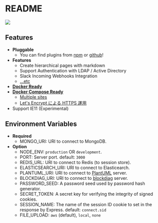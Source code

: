 # README

[![](https://user-images.githubusercontent.com/1638767/38254268-d4476bbe-3793-11e8-964c-8865d690baff.png)](https://growi.org)

## Features

* **Pluggable**
  * You can find plugins from [npm](https://www.npmjs.com/browse/keyword/growi-plugin) or [github](https://github.com/search?q=topic%3Agrowi-plugin)!
* **Features**
  * Create hierarchical pages with markdown
  * Support Authentication with LDAP / Active Directory 
  * Slack Incoming Webhooks Integration
  * [...etc](features.md)
* [**Docker Ready**](https://hub.docker.com/r/weseek/growi)
* [**Docker Compose Ready**](https://github.com/weseek/growi-docker-compose)
  * [Multiple sites](management-cookbook/multi-app.md)
  * [Let's Encrypt による HTTPS 運用](management-cookbook/lets-encrypt-niyoru-https.md)
* Support IE11 \(Experimental\)

## Environment Variables

* **Required**
  * MONGO\_URI: URI to connect to MongoDB.
* **Option**
  * NODE\_ENV: `production` OR `development`.
  * PORT: Server port. default: `3000`
  * REDIS\_URL: URI to connect to Redis \(to session store\).
  * ELASTICSEARCH\_URI: URI to connect to Elasticearch.
  * PLANTUML\_URI: URI to connect to [PlantUML](http://plantuml.com/) server.
  * BLOCKDIAG\_URI: URI to connect to [blockdiag](http://http://blockdiag.com/) server.
  * PASSWORD\_SEED: A password seed used by password hash generator.
  * SECRET\_TOKEN: A secret key for verifying the integrity of signed cookies.
  * SESSION\_NAME: The name of the session ID cookie to set in the response by Express. default: `connect.sid`
  * FILE\_UPLOAD: `aws` \(default\), `local`, `none`

